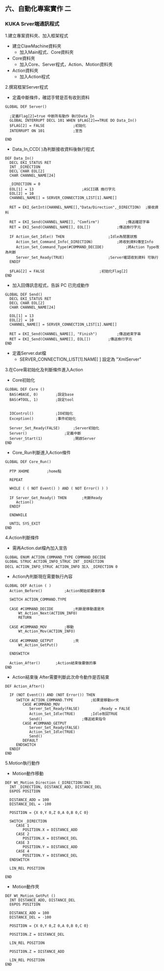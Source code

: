 ## 六、自動化專案實作 二
### KUKA Srver端通訊程式

1.建立專案資料夾、加入框架程式
- 建立ClawMachine資料夾
	- 加入Main程式、Core資料夾
- Core資料夾
	- 加入Core、Server程式，Action、Motion資料夾
- Action資料夾
	- 加入Action程式

2.撰寫框架Server程式
  - 定義中斷條件，確認手臂是否有收到資料
  
 ```
GLOBAL DEF Server()  
   
   ;定義Flag[2]=true 中斷所有動作 執行Data_In
   GLOBAL INTERRUPT DECL 101 WHEN $FLAG[2]==TRUE DO Data_In()
   $FLAG[2] = FALSE  			;初始化
   INTERRUPT ON 101  			;宣告
  
END
```

- Data_In_CCD( )為判斷接收資料後執行程式

 ```
DEF Data_In()  
   DECL EKI_STATUS RET  
   INT _DIRECTION  
   DECL CHAR EOL[2]  
   CHAR CHANNEL_NAME[24]
  
   _DIRECTION = 0  
   EOL[1] = 13  					;ASCII碼 換行字元
   EOL[2] = 10  
   CHANNEL_NAME[] = SERVER_CONNECTION_LIST[1].NAME[]
  
   RET = EKI_GetInt(CHANNEL_NAME[],"Data/Direction",_DIRECTION)  ;接收資料
  
   RET = EKI_Send(CHANNEL_NAME[], "Comfirm") 			;傳送確認字串
   RET = EKI_Send(CHANNEL_NAME[], EOL[])  			;傳送換行字元
  
   IF Action_Get_Idle() THEN  					;Idle為閒置狀態
      Action_Set_Command_Info(_DIRECTION)  			;將收到資料傳至Info
      Action_Set_Command_Type(#COMMAND_DECIDE)  		;將Action Type改為判斷
      Server_Set_Ready(TRUE)  					;Server確認收到資料 可執行
   ENDIF  
  
   $FLAG[2] = FALSE  						;初始化Flag[2]
END
```

- 加入回傳訊息程式，告訴 PC 已完成動作

 ```
GLOBAL DEF Send()  
   DECL EKI_STATUS RET  
   DECL CHAR EOL[2]  
   CHAR CHANNEL_NAME[24]
   
   EOL[1] = 13  
   EOL[2] = 10  
   CHANNEL_NAME[] = SERVER_CONNECTION_LIST[1].NAME[]

   RET = EKI_Send(CHANNEL_NAME[], "Finish")  		;傳送結束字串
   RET = EKI_Send(CHANNEL_NAME[], EOL[])  		;傳送換行字元
END
```

- 定義Server.dat檔
	- SERVER_CONNECTION_LIST[1].NAME[ ] 設定為 "XmlServer"

3.在Core需初始化及判斷條件進入Action
- Core初始化

 ```
GLOBAL DEF Core ()  
   BAS(#BASE, 0)  		;設定base
   BAS(#TOOL, 1)  		;設定tool
  

   IOControl()  		;IO初始化
   Exception()  		;事件初始化
  
   Server_Set_Ready(FALSE)		;Server初始化  
   Server()  				;定義中斷
   Server_Start(1)  			;開啟Server
END
```

- Core_Run判斷進入Action條件

 ```
GLOBAL DEF Core_Run()  
  
   PTP XHOME  		;home點
  
   REPEAT  
  
   WHILE ( ( NOT Event() ) AND ( NOT Error() ) )  
  
   IF Server_Get_Ready() THEN  		;判斷Ready
      Action()  
   ENDIF  
  
   ENDWHILE  
   
   UNTIL SYS_EXIT  
END
```

4.Action判斷條件
- 需再Action.dat檔內加入宣告

 ```
 GLOBAL ENUM ACTION_COMMAND_TYPE COMMAND_DECIDE
 GLOBAL STRUC ACTION_INFO_STRUC INT _DIRECTION
 DECL ACTION_INFO_STRUC ACTION_INFO 加入 _DIRECTION 0
```

- Action內判斷現在需要執行內容
 ```
GLOBAL DEF Action ( )  
   Action_Before()  		;Action開始前要做的事
  
   SWITCH ACTION_COMMAND.TYPE  		
  
   CASE #COMMAND_DECIDE  		;判斷是移動還是夾
	   Wt_Action_Next(ACTION_INFO)  	
	   RETURN  
   
   CASE #COMMAND_MOV  		;移動
	   Wt_Action_Mov(ACTION_INFO)  
  
   CASE #COMMAND_GETPUT  		;夾
	   Wt_Action_GetPut()  
  
   ENDSWITCH  
  
   Action_After()  		;Action結束後要做的事
END
```

- Action結束後 After需要判斷此次命令動作是否結束

 ```
DEF Action_After()  
  
   IF (NOT Event()) AND (NOT Error()) THEN  
      SWITCH ACTION_COMMAND.TYPE  		;如果是移動or夾
         CASE #COMMAND_MOV  
            Server_Set_Ready(FALSE)  		;Ready = FALSE
            Action_Set_Idle(TRUE)  		;Idle改回TRUE
            Send()  				;傳送結束指令
         CASE #COMMAND_GETPUT  
            Server_Set_Ready(FALSE)  
            Action_Set_Idle(TRUE)  			
            Send()  
         DEFAULT  
      ENDSWITCH  
   ENDIF  
END
```

5.Motion執行動作

- Motion動作移動

 ```
DEF Wt_Motion_Direction (_DIRECTION:IN)  
   INT _DIRECTION, DISTANCE_ADD, DISTANCE_DEL  
   E6POS POSITION  
  
   DISTANCE_ADD = 100  
   DISTANCE_DEL = -100  
  
   POSITION = {X 0,Y 0,Z 0,A 0,B 0,C 0}  
  
   SWITCH _DIRECTION  
      CASE 1  
         POSITION.X = DISTANCE_ADD  
      CASE 2  
         POSITION.X = DISTANCE_DEL  
      CASE 3  
         POSITION.Y = DISTANCE_ADD  
      CASE 4  
         POSITION.Y = DISTANCE_DEL  
   ENDSWITCH  
  
   LIN_REL POSITION  
  
END
```

- Motion動作夾

 ```
DEF Wt_Motion_GetPut ()  
   INT DISTANCE_ADD, DISTANCE_DEL  
   E6POS POSITION  
  
   DISTANCE_ADD = 100  
   DISTANCE_DEL = -100  
  
   POSITION = {X 0,Y 0,Z 0,A 0,B 0,C 0}  
  
   POSITION.Z = DISTANCE_DEL  
  
   LIN_REL POSITION  
  
   POSITION.Z = DISTANCE_ADD  
  
   LIN_REL POSITION  
END
```
<!--stackedit_data:
eyJoaXN0b3J5IjpbLTExMjQ5NjI4NDYsNTg1NTQ3OTE0LDE0Nz
I2MjQzMDYsLTIwMjI1NjY2NTgsLTExNjczNjA5OTAsMjU2MzAw
ODg4LDc1NzUxMTY2NSwtNDAwMjAwNDQ0LC0yMDQ5OTI3NTAsLT
E0MDc3MzY1MCwtNzM2MzQxNjM1LC0xODA3NDgxOTM5LC00MDUx
OTcwMTMsLTU3NDg2MTQ0NCw3NjQ0NDM2MzcsMzM4NjUwMjgzLD
E0MjAzNDA5NjMsMTI0MzAzMjY4MiwtMTA1MDEwMDE1MywtOTAx
MjgwODI3XX0=
-->